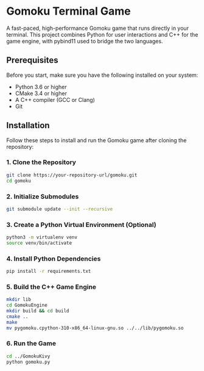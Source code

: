 # Gomoku Terminal Game

A fast-paced, high-performance Gomoku game that runs directly in your terminal. This project combines Python for user interactions and C++ for the game engine, with pybind11 used to bridge the two languages.

## Prerequisites

Before you start, make sure you have the following installed on your system:
- Python 3.6 or higher
- CMake 3.4 or higher
- A C++ compiler (GCC or Clang)
- Git

## Installation

Follow these steps to install and run the Gomoku game after cloning the repository:

### 1. Clone the Repository

```bash
git clone https://your-repository-url/gomoku.git
cd gomoku
```
### 2. Initialize Submodules

```bash
git submodule update --init --recursive
```
### 3. Create a Python Virtual Environment (Optional)

```bash
python3 -m virtualenv venv
source venv/bin/activate
```
### 4. Install Python Dependencies

```bash
pip install -r requirements.txt
```
### 5. Build the C++ Game Engine

```bash
mkdir lib
cd GomokuEngine
mkdir build && cd build
cmake ..
make
mv pygomoku.cpython-310-x86_64-linux-gnu.so ../../lib/pygomoku.so
```
### 6. Run the Game

```bash
cd ../GomokuKivy
python gomoku.py
```
